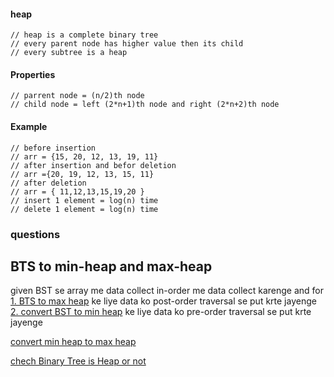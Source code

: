 #### heap

    // heap is a complete binary tree
    // every parent node has higher value then its child
    // every subtree is a heap

#### Properties 

    // parrent node = (n/2)th node
    // child node = left (2*n+1)th node and right (2*n+2)th node

#### Example

    // before insertion
    // arr = {15, 20, 12, 13, 19, 11}
    // after insertion and befor deletion
    // arr ={20, 19, 12, 13, 15, 11}
    // after deletion
    // arr = { 11,12,13,15,19,20 }
    // insert 1 element = log(n) time
    // delete 1 element = log(n) time

### questions
## BTS to min-heap and max-heap
given BST se array me data collect in-order me data collect karenge and for
[1. BTS to max heap](https://github.com/BhavinRaichura/algo/blob/main/binary%20search%20tree/BST%20to%20max%20heap.cpp)
 ke liye data ko post-order traversal se put krte jayenge
[2. convert BST to min heap](https://www.geeksforgeeks.org/convert-bst-min-heap/)
 ke liye data ko pre-order traversal se put krte jayenge


[convert min heap to max heap](https://www.geeksforgeeks.org/convert-min-heap-to-max-heap/)

[chech Binary Tree is Heap or not](https://www.geeksforgeeks.org/check-if-a-given-binary-tree-is-heap/)


